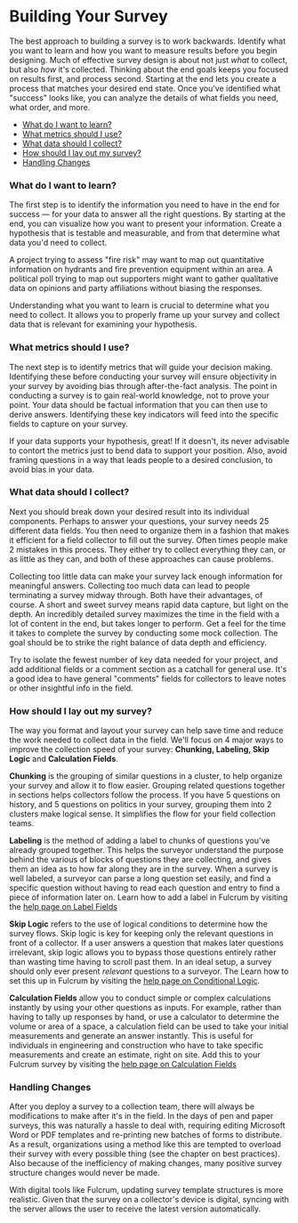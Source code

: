 # Building Your Survey

The best approach to building a survey is to work backwards. Identify what you want to learn and how you want to measure results before you begin designing. Much of effective survey design is about not just _what_ to collect, but also _how_ it's collected. Thinking about the end goals keeps you focused on results first, and process second. Starting at the end lets you create a process that matches your desired end state. Once you've identified what "success" looks like, you can analyze the details of what fields you need, what order, and more.

* [What do I want to learn?](#learn)
* [What metrics should I use?](#metrics)
* [What data should I collect?](#collect)
* [How should I lay out my survey?](#layout)
* [Handling Changes](#changes)

### What do I want to learn? <a id="learn"></a>

The first step is to identify the information you need to have in the end for success &mdash; for your data to answer all the right questions. By starting at the end, you can visualize how you want to present your information. Create a hypothesis that is testable and measurable, and from that determine what data you'd need to collect.

A project trying to assess "fire risk" may want to map out quantitative information on hydrants and fire prevention equipment within an area. A political poll trying to map out supporters might want to gather qualitative data on opinions and party affiliations without biasing the responses.

Understanding what you want to learn is crucial to determine what you need to collect. It allows you to properly frame up your survey and collect data that is relevant for examining your hypothesis.

### What metrics should I use? <a id="metrics"></a>

The next step is to identify metrics that will guide your decision making. Identifying these before conducting your survey will ensure objectivity in your survey by avoiding bias through after-the-fact analysis. The point in conducting a survey is to gain real-world knowledge, not to prove your point. Your data should be factual information that you can then use to derive answers. Identifying these key indicators will feed into the specific fields to capture on your survey. 

If your data supports your hypothesis, great! If it doesn't, its never advisable to contort the metrics just to bend data to support your position. Also, avoid framing questions in a way that leads people to a desired conclusion, to avoid bias in your data.

### What data should I collect? <a id="collect"></a>

Next you should break down your desired result into its individual components. Perhaps to answer your questions, your survey needs 25 different data fields. You then need to organize them in a fashion that makes it efficient for a field collector to fill out the survey. Often times people make 2 mistakes in this process. They either try to collect everything they can, or as little as they can, and both of these approaches can cause problems.

Collecting too little data can make your survey lack enough information for meaningful answers. Collecting too much data can lead to people terminating a survey midway through. Both have their advantages, of course. A short and sweet survey means rapid data capture, but light on the depth. An incredibly detailed survey maximizes the time in the field with a lot of content in the end, but takes longer to perform. Get a feel for the time it takes to complete the survey by conducting some mock collection. The goal should be to strike the right balance of data depth and efficiency.

Try to isolate the fewest number of key data needed for your project, and add additional fields or a comment section as a catchall for general use. It's a good idea to have general "comments" fields for collectors to leave notes or other insightful info in the field.

### How should I lay out my survey? <a id="layout"></a>

The way you format and layout your survey can help save time and reduce the work needed to collect data in the field. We'll focus on 4 major ways to improve the collection speed of your survey: **Chunking, Labeling, Skip Logic** and **Calculation Fields**.

**Chunking** is the grouping of similar questions in a cluster, to help organize your survey and allow it to flow easier. Grouping related questions together in sections helps collectors follow the process. If you have 5 questions on history, and 5 questions on politics in your survey, grouping them into 2 clusters make logical sense. It simplifies the flow for your field collection teams.

**Labeling** is the method of adding a label to chunks of questions you've already grouped together. This helps the surveyor understand the purpose behind the various of blocks of questions they are collecting, and gives them an idea as to how far along they are in the survey. When a survey is well labeled, a surveyor can parse a long question set easily, and find a specific question without having to read each question and entry to find a piece of information later on. Learn how to add a label in Fulcrum by visiting the [help page on Label Fields](http://www.fulcrumapp.com/help/label-fields/)

**Skip Logic** refers to the use of logical conditions to determine how the survey flows. Skip logic is key for keeping only the relevant questions in front of a collector. If a user answers a question that makes later questions irrelevant, skip logic allows you to bypass those questions entirely rather than wasting time having to scroll past them. In an ideal setup, a survey should only ever present _relevant_ questions to a surveyor. The  Learn how to set this up in Fulcrum by visiting the [help page on Conditional Logic](http://www.fulcrumapp.com/help/conditional-logic-rules/).

**Calculation Fields** allow you to conduct simple or complex calculations instantly by using your other questions as inputs. For example, rather than having to tally up responses by hand, or use a calculator to determine the volume or area of a space, a calculation field can be used to take your initial measurements and generate an answer instantly. This is useful for individuals in engineering and construction who have to take specific measurements and create an estimate, right on site. Add this to your Fulcrum survey by visiting the [help page on Calculation Fields](http://www.fulcrumapp.com/help/calculation-fields/)

### Handling Changes <a id="changes"></a>

After you deploy a survey to a collection team, there will always be modifications to make after it's in the field. In the days of pen and paper surveys, this was naturally a hassle to deal with, requiring editing Microsoft Word or PDF templates and re-printing new batches of forms to distribute. As a result, organizations using a method like this are tempted to overload their survey with every possible thing (see the chapter on best practices). Also because of the inefficiency of making changes, many positive survey structure changes would never be made.

With digital tools like Fulcrum, updating survey template structures is more realistic. Given that the survey on a collector's device is digital, syncing with the server allows the user to receive the latest version automatically. 